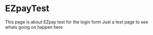 # EZpayTest
This page is about EZpay test for the login form
Just a test page to see whats going on happen here
